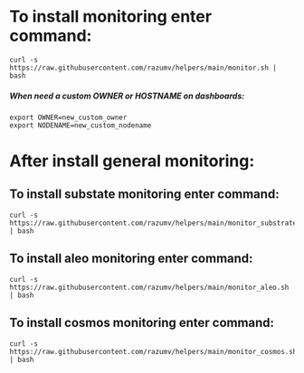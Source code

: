 # To install monitoring enter command:
```
curl -s https://raw.githubusercontent.com/razumv/helpers/main/monitor.sh | bash
```
##### When need a custom OWNER or HOSTNAME on dashboards:
```
export OWNER=new_custom_owner
export NODENAME=new_custom_nodename
```

# After install general monitoring:

## To install substate monitoring enter command:
```
curl -s https://raw.githubusercontent.com/razumv/helpers/main/monitor_substrate.sh | bash
```

## To install aleo monitoring enter command:
```
curl -s https://raw.githubusercontent.com/razumv/helpers/main/monitor_aleo.sh | bash
```

## To install cosmos monitoring enter command:
```
curl -s https://raw.githubusercontent.com/razumv/helpers/main/monitor_cosmos.sh | bash
```
